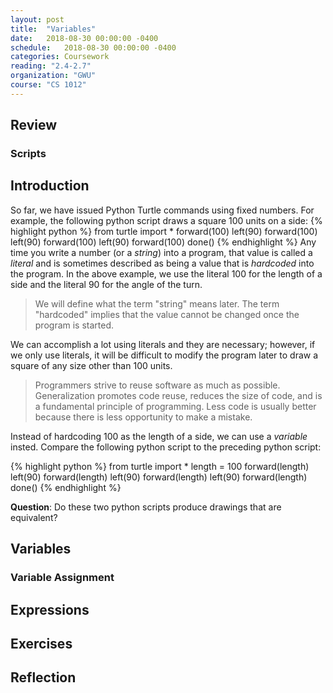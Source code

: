 ```yaml
---
layout: post
title:  "Variables"
date:   2018-08-30 00:00:00 -0400
schedule:   2018-08-30 00:00:00 -0400
categories: Coursework
reading: "2.4-2.7"
organization: "GWU"
course: "CS 1012"
---
```

<head>
  <link href="/css/syntax.css" rel="stylesheet">
</head>

## Review

### Scripts

## Introduction
So far, we have issued Python Turtle commands using fixed numbers.  For example, the following python script draws a square 100 units on a side:
{% highlight python %}
from turtle import *
forward(100)
left(90)
forward(100)
left(90)
forward(100)
left(90)
forward(100)
done()
{% endhighlight %}
Any time you write a number (or a _string_) into a program, that value is called a _literal_ and is sometimes described as being a value that is _hardcoded_ into the program.  In the above example, we use the literal 100 for the length of a side and the literal 90 for the angle of the turn.
> We will define what the term "string" means later.  The term "hardcoded" implies that the value cannot be changed once the program is started.

We can accomplish a lot using literals and they are necessary; however, if we only use literals, it will be difficult to modify the program later to draw a square of any size other than 100 units.  

> Programmers strive to reuse software as much as possible.  Generalization promotes code reuse, reduces the size of code, and is a fundamental principle of programming. Less code is usually better because there is less opportunity to make a mistake.

Instead of hardcoding 100 as the length of a side, we can use a _variable_ insted.  Compare the following python script to the preceding python script:

{% highlight python %}
from turtle import *
length = 100
forward(length)
left(90)
forward(length)
left(90)
forward(length)
left(90)
forward(length)
done()
{% endhighlight %}

**Question**: Do these two python scripts produce drawings that are equivalent?

## Variables

### Variable Assignment

## Expressions

## Exercises

## Reflection
